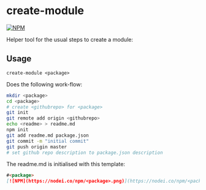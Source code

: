 # create-module
[![NPM](https://nodei.co/npm/create-module.png)](https://nodei.co/npm/create-module/)

Helper tool for the usual steps to create a module:

## Usage
```
create-module <package>
```

Does the following work-flow:
```sh
mkdir <package>
cd <package>
# create <githubrepo> for <package>
git init
git remote add origin <githubrepo>
echo <readme> > readme.md
npm init
git add readme.md package.json
git commit -m "initial commit"
git push origin master
# set github repo description to package.json description
```

The readme.md is initialised with this template:
```md
#<package>
[![NPM](https://nodei.co/npm/<package>.png)](https://nodei.co/npm/<package>/)

```

